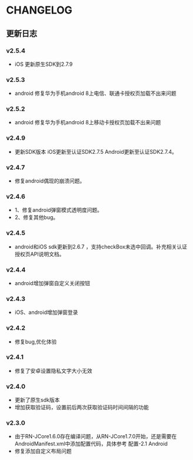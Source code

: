 # CHANGELOG

## 更新日志

### v2.5.4

- iOS 更新原生SDK到2.7.9

### v2.5.3

- android 修复华为手机android 8上电信、联通卡授权页加载不出来问题

### v2.5.2

- android 修复华为手机android 8上移动卡授权页加载不出来问题

### v2.4.9

- 更新SDK版本 iOS更新至认证SDK2.7.5 Android更新至认证SDK2.7.4。

### v2.4.7

- 修复android偶现的崩溃问题。

### v2.4.6

- 1、修复android弹窗模式透明度问题。
- 2、修复其他bug。

### v2.4.5

- android和iOS sdk更新到2.6.7 ，支持checkBox未选中回调。补充相关认证授权页API说明文档。

### v2.4.4

- android增加弹窗自定义关闭按钮

### v2.4.3

- iOS、android增加弹窗登录

### v2.4.2

- 修复bug,优化体验

### v2.4.1

- 修复了安卓设置隐私文字大小无效

### v2.4.0

- 更新了原生sdk版本
- 增加获取验证码，设置前后两次获取验证码时间间隔的功能

### v2.3.0

- 由于RN-JCore1.6.0存在编译问题，从RN-JCore1.7.0开始，还是需要在AndroidManifest.xml中添加配置代码，具体参考 配置-2.1 Android
- 修复添加自定义布局问题

